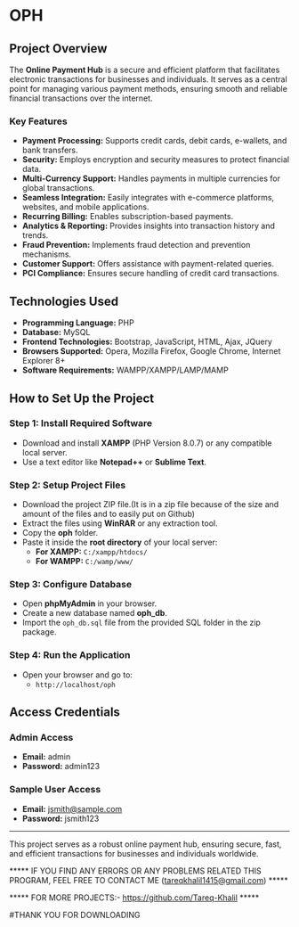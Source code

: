# OPH

## Project Overview
The **Online Payment Hub** is a secure and efficient platform that facilitates electronic transactions for businesses and individuals. It serves as a central point for managing various payment methods, ensuring smooth and reliable financial transactions over the internet.

### Key Features
- **Payment Processing:** Supports credit cards, debit cards, e-wallets, and bank transfers.
- **Security:** Employs encryption and security measures to protect financial data.
- **Multi-Currency Support:** Handles payments in multiple currencies for global transactions.
- **Seamless Integration:** Easily integrates with e-commerce platforms, websites, and mobile applications.
- **Recurring Billing:** Enables subscription-based payments.
- **Analytics & Reporting:** Provides insights into transaction history and trends.
- **Fraud Prevention:** Implements fraud detection and prevention mechanisms.
- **Customer Support:** Offers assistance with payment-related queries.
- **PCI Compliance:** Ensures secure handling of credit card transactions.

## Technologies Used
- **Programming Language:** PHP
- **Database:** MySQL
- **Frontend Technologies:** Bootstrap, JavaScript, HTML, Ajax, JQuery
- **Browsers Supported:** Opera, Mozilla Firefox, Google Chrome, Internet Explorer 8+
- **Software Requirements:** WAMPP/XAMPP/LAMP/MAMP

## How to Set Up the Project

### Step 1: Install Required Software
- Download and install **XAMPP** (PHP Version 8.0.7) or any compatible local server.
- Use a text editor like **Notepad++** or **Sublime Text**.

### Step 2: Setup Project Files
- Download the project ZIP file.(It is in a zip file because of the size and amount of the files and to easily put on Github)
- Extract the files using **WinRAR** or any extraction tool.
- Copy the **oph** folder.
- Paste it inside the **root directory** of your local server:
  - **For XAMPP:** `C:/xampp/htdocs/`
  - **For WAMPP:** `C:/wamp/www/`

### Step 3: Configure Database
- Open **phpMyAdmin** in your browser.
- Create a new database named **oph_db**.
- Import the `oph_db.sql` file from the provided SQL folder in the zip package.

### Step 4: Run the Application
- Open your browser and go to: 
  - `http://localhost/oph`

## Access Credentials

### Admin Access
- **Email:** admin
- **Password:** admin123

### Sample User Access
- **Email:** jsmith@sample.com
- **Password:** jsmith123

---
This project serves as a robust online payment hub, ensuring secure, fast, and efficient transactions for businesses and individuals worldwide.

***** IF YOU FIND ANY ERRORS OR ANY PROBLEMS RELATED THIS PROGRAM, FEEL FREE TO CONTACT ME (tareqkhalil1415@gmail.com) *****  

***** FOR MORE PROJECTS:- https://github.com/Tareq-Khalil *****

#THANK YOU FOR DOWNLOADING
